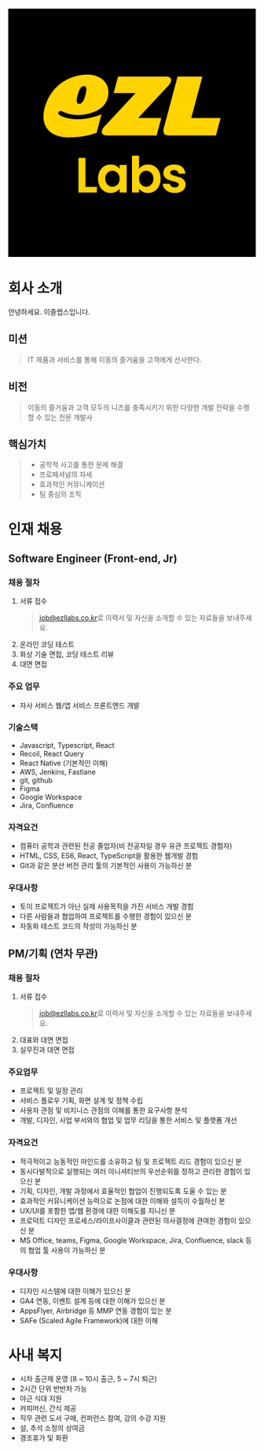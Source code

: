 ![ezllabs](image/icon.png)

# 회사 소개

안녕하세요. 이즐랩스입니다. 

## 미션

> IT 제품과 서비스를 통해 이동의 즐거움을 고객에게 선사한다.

## 비전

> 이동의 즐거움과 고객 모두의 니즈를 충족시키기 위한 다양한 개발 전략을 수행할 수 있는 전문 개발사

## 핵심가치

> - 공학적 사고를 통한 문제 해결
> - 프로페셔널의 자세
> - 효과적인 커뮤니케이션
> - 팀 중심의 조직

# 인재 채용

## Software Engineer (Front-end, Jr)

### 채용 절차

1. 서류 접수
    > <job@ezllabs.co.kr>로 이력서 및 자신을 소개할 수 있는 자료들을 보내주세요. 
2. 온라인 코딩 테스트
3. 화상 기술 면접, 코딩 테스트 리뷰
4. 대면 면접

### 주요 업무

- 자사 서비스 웹/앱 서비스 프론트엔드 개발

### 기술스택

- Javascript, Typescript, React
- Recoil, React Query
- React Native (기본적인 이해)
- AWS, Jenkins, Fastlane
- git, github
- Figma
- Google Workspace
- Jira, Confluence

### 자격요건

- 컴퓨터 공학과 관련된 전공 졸업자(비 전공자일 경우 유관 프로젝트 경험자)
- HTML, CSS, ES6, React, TypeScript을 활용한 웹개발 경험
- Git과 같은 분산 버전 관리 툴의 기본적인 사용이 가능하신 분

### 우대사항

- 토이 프로젝트가 아닌 실제 사용목적을 가진 서비스 개발 경험
- 다른 사람들과 협업하여 프로젝트를 수행한 경험이 있으신 분
- 자동화 테스트 코드의 작성이 가능하신 분

## PM/기획 (연차 무관)

### 채용 절차

1. 서류 접수
    > <job@ezllabs.co.kr>로 이력서 및 자신을 소개할 수 있는 자료들을 보내주세요. 
2. 대표와 대면 면접
3. 실무진과 대면 면접

### 주요업무

- 프로젝트 및 일정 관리
- 서비스 플로우 기획, 화면 설계 및 정책 수립
- 사용자 관점 및 비지니스 관점의 이해를 통한 요구사항 분석
- 개발, 디자인, 사업 부서와의 협업 및 업무 리딩을 통한 서비스 및 플랫폼 개선

### 자격요건

- 적극적이고 능동적인 마인드를 소유하고 팀 및 프로젝트 리드 경험이 있으신 분
- 동시다발적으로 실행되는 여러 이니셔티브의 우선순위를 정하고 관리한 경험이 있으신 분
- 기획, 디자인, 개발 과정에서 효율적인 협업이 진행되도록 도울 수 있는 분
- 효과적인 커뮤니케이션 능력으로 논점에 대한 이해와 설득이 수월하신 분
- UX/UI를 포함한 앱/웹 환경에 대한 이해도를 지니신 분
- 프로덕트 디자인 프로세스/라이프사이클과 관련된 의사결정에 관여한 경험이 있으신 분
- MS Office, teams, Figma, Google Workspace, Jira, Confluence, slack 등의 협업 툴 사용이 가능하신 분

### 우대사항

- 디자인 시스템에 대한 이해가 있으신 분
- GA4 연동, 이벤트 설계 등에 대한 이해가 있으신 분
- AppsFlyer, Airbridge 등 MMP 연동 경험이 있는 분
- SAFe (Scaled Agile Framework)에 대한 이해

# 사내 복지

- 시차 출근제 운영 (8 ~ 10시 출근, 5 ~ 7시 퇴근)
- 2시간 단위 반반차 가능
- 야근 식대 지원
- 커피머신, 간식 제공
- 직무 관련 도서 구매, 컨퍼런스 참여, 강의 수강 지원
- 설, 추석 소정의 상여금
- 경조휴가 및 화환
